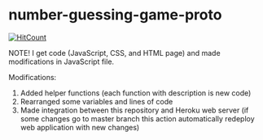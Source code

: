 # number-guessing-game-proto
[![HitCount](http://hits.dwyl.com/BurhanH/number-guessing-game-proto.svg)](http://hits.dwyl.com/BurhanH/number-guessing-game-proto)

NOTE! I get code (JavaScript, CSS, and HTML page) and made modifications in JavaScript file.

Modifications:
1) Added helper functions (each function with description is new code) <br>
2) Rearranged some variables and lines of code <br>
3) Made integration between this repository and Heroku web server (if some changes go to master branch this action automatically redeploy web application with new changes) <br>
